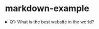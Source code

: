 # markdown-example

<details>
  <summary>Q1: What is the best website in the world? </summary>
   A1: Opensource.com
</details>
